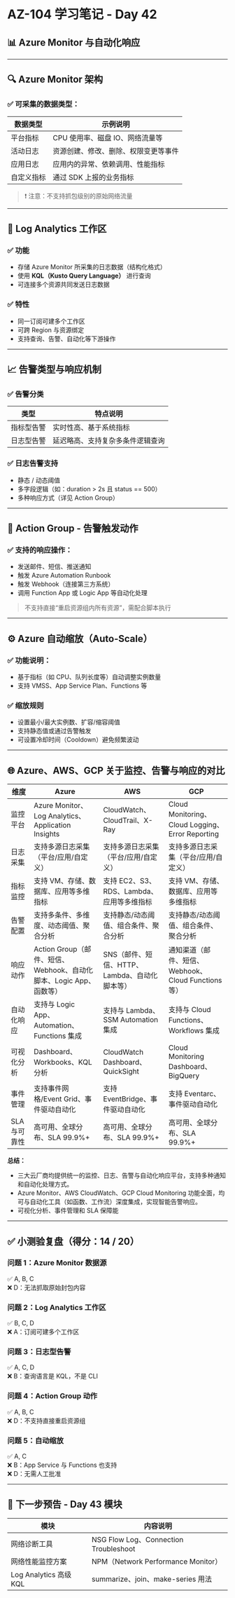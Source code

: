 
# AZ-104 学习笔记 - Day 42

## 📊 Azure Monitor 与自动化响应

---

## 🔍 Azure Monitor 架构

### ✅ 可采集的数据类型：
| 数据类型       | 示例说明                              |
|----------------|---------------------------------------|
| 平台指标       | CPU 使用率、磁盘 IO、网络流量等        |
| 活动日志       | 资源创建、修改、删除、权限变更等事件   |
| 应用日志       | 应用内的异常、依赖调用、性能指标        |
| 自定义指标     | 通过 SDK 上报的业务指标                 |

> ❗ 注意：不支持抓包级别的原始网络流量

---

## 📁 Log Analytics 工作区

### ✅ 功能
- 存储 Azure Monitor 所采集的日志数据（结构化格式）
- 使用 **KQL（Kusto Query Language）** 进行查询
- 可连接多个资源共同发送日志数据

### ✅ 特性
- 同一订阅可建多个工作区
- 可跨 Region 与资源绑定
- 支持查询、告警、自动化等下游操作

---

## 📈 告警类型与响应机制

### ✅ 告警分类
| 类型         | 特点说明                            |
|--------------|-------------------------------------|
| 指标型告警   | 实时性高、基于系统指标              |
| 日志型告警   | 延迟略高、支持复杂多条件逻辑查询     |

### ✅ 日志告警支持
- 静态 / 动态阈值
- 多字段逻辑（如：duration > 2s 且 status == 500）
- 多种响应方式（详见 Action Group）

---

## 🚨 Action Group - 告警触发动作

### ✅ 支持的响应操作：
- 发送邮件、短信、推送通知
- 触发 Azure Automation Runbook
- 触发 Webhook（连接第三方系统）
- 调用 Function App 或 Logic App 等自动化处理

> 不支持直接“重启资源组内所有资源”，需配合脚本执行

---

## ⚙️ Azure 自动缩放（Auto-Scale）

### ✅ 功能说明：
- 基于指标（如 CPU、队列长度等）自动调整实例数量
- 支持 VMSS、App Service Plan、Functions 等

### ✅ 缩放规则
- 设置最小/最大实例数、扩容/缩容阈值
- 支持静态值或通过告警触发
- 可设置冷却时间（Cooldown）避免频繁波动
---

## 🌐 Azure、AWS、GCP 关于监控、告警与响应的对比

| 维度             | Azure                                              | AWS                                              | GCP                                              |
|------------------|----------------------------------------------------|--------------------------------------------------|--------------------------------------------------|
| 监控平台         | Azure Monitor、Log Analytics、Application Insights | CloudWatch、CloudTrail、X-Ray                    | Cloud Monitoring、Cloud Logging、Error Reporting  |
| 日志采集         | 支持多源日志采集（平台/应用/自定义）               | 支持多源日志采集（平台/应用/自定义）              | 支持多源日志采集（平台/应用/自定义）              |
| 指标监控         | 支持 VM、存储、数据库、应用等多维指标              | 支持 EC2、S3、RDS、Lambda、应用等多维指标         | 支持 VM、存储、数据库、应用等多维指标             |
| 告警配置         | 支持多条件、多维度、动态阈值、聚合分析              | 支持静态/动态阈值、组合条件、聚合分析             | 支持静态/动态阈值、组合条件、聚合分析             |
| 响应动作         | Action Group（邮件、短信、Webhook、自动化脚本、Logic App、函数等） | SNS（邮件、短信、HTTP、Lambda、自动化脚本等）     | 通知渠道（邮件、短信、Webhook、Cloud Functions等）|
| 自动化响应       | 支持与 Logic App、Automation、Functions 集成        | 支持与 Lambda、SSM Automation 集成                | 支持与 Cloud Functions、Workflows 集成            |
| 可视化分析       | Dashboard、Workbooks、KQL 分析                     | CloudWatch Dashboard、QuickSight                 | Cloud Monitoring Dashboard、BigQuery              |
| 事件管理         | 支持事件网格/Event Grid、事件驱动自动化            | 支持 EventBridge、事件驱动自动化                  | 支持 Eventarc、事件驱动自动化                     |
| SLA 与可靠性     | 高可用、全球分布、SLA 99.9%+                        | 高可用、全球分布、SLA 99.9%+                      | 高可用、全球分布、SLA 99.9%+                      |

**总结：**
- 三大云厂商均提供统一的监控、日志、告警与自动化响应平台，支持多种通知和自动化处理方式。
- Azure Monitor、AWS CloudWatch、GCP Cloud Monitoring 功能全面，均可与自动化工具（如函数、工作流）深度集成，实现智能告警响应。
- 可视化分析、事件管理和 SLA 保障能
---

## ✅ 小测验复盘（得分：14 / 20）

### 问题 1：Azure Monitor 数据源
✅ A, B, C  
❌ D：无法抓取原始封包内容

### 问题 2：Log Analytics 工作区
✅ B, C, D  
❌ A：订阅可建多个工作区

### 问题 3：日志型告警
✅ A, C, D  
❌ B：查询语言是 KQL，不是 CLI

### 问题 4：Action Group 动作
✅ A, B, C  
❌ D：不支持直接重启资源组

### 问题 5：自动缩放
✅ A, C  
❌ B：App Service 与 Functions 也支持  
❌ D：无需人工批准

---

## 📘 下一步预告 - Day 43 模块

| 模块                     | 内容说明                             |
|--------------------------|--------------------------------------|
| 网络诊断工具             | NSG Flow Log、Connection Troubleshoot |
| 网络性能监控方案         | NPM（Network Performance Monitor）    |
| Log Analytics 高级 KQL  | summarize、join、make-series 用法     |
